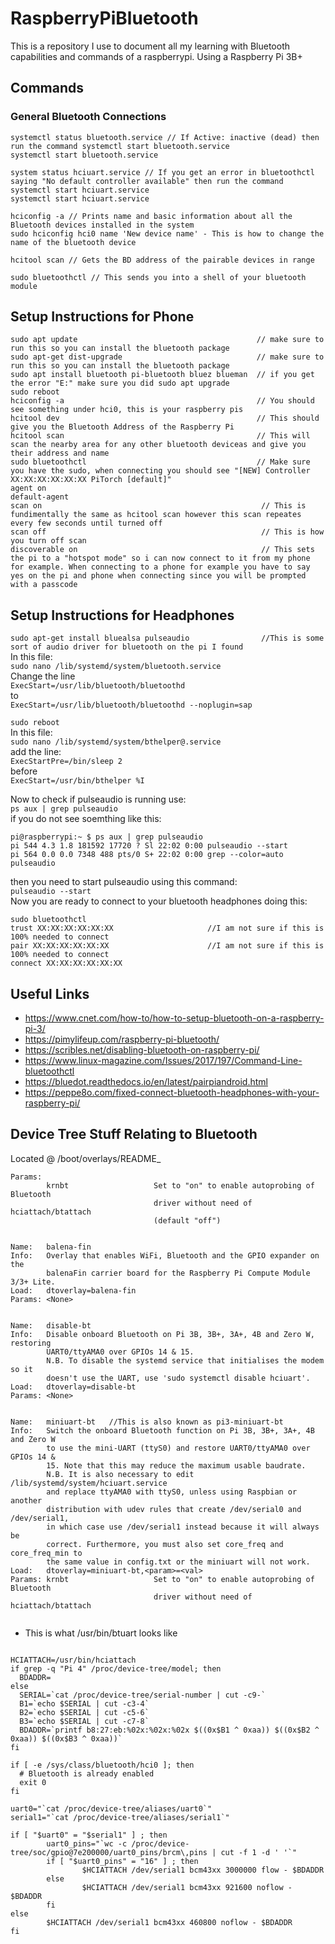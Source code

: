 # RaspberryPiBluetooth
This is a repository I use to document all my learning with Bluetooth capabilities and commands of a raspberrypi. Using a Raspberry Pi 3B+

## Commands

### General Bluetooth Connections
 ```
 systemctl status bluetooth.service // If Active: inactive (dead) then run the command systemctl start bluetooth.service
 systemctl start bluetooth.service
 
 system status hciuart.service // If you get an error in bluetoothctl saying "No default controller available" then run the command systemctl start hciuart.service
 systemctl start hciuart.service
 
 hciconfig -a // Prints name and basic information about all the Bluetooth devices installed in the system
 sudo hciconfig hci0 name 'New device name' - This is how to change the name of the bluetooth device
 
 hcitool scan // Gets the BD address of the pairable devices in range
 
 sudo bluetoothctl // This sends you into a shell of your bluetooth module
 ```
 
## Setup Instructions for Phone
```
sudo apt update                                        // make sure to run this so you can install the bluetooth package
sudo apt-get dist-upgrade                              // make sure to run this so you can install the bluetooth package
sudo apt install bluetooth pi-bluetooth bluez blueman  // if you get the error "E:" make sure you did sudo apt upgrade
sudo reboot
hciconfig -a                                           // You should see something under hci0, this is your raspberry pis 
hcitool dev                                            // This should give you the Bluetooth Address of the Raspberry Pi
hcitool scan                                           // This will scan the nearby area for any other bluetooth deviceas and give you their address and name
sudo bluetoothctl                                      // Make sure you have the sudo, when connecting you should see "[NEW] Controller XX:XX:XX:XX:XX:XX PiTorch [default]"
agent on
default-agent
scan on                                                 // This is fundimentally the same as hcitool scan however this scan repeates every few seconds until turned off
scan off                                                // This is how you turn off scan
discoverable on                                         // This sets the pi to a "hotspot mode" so i can now connect to it from my phone for example. When connecting to a phone for example you have to say yes on the pi and phone when connecting since you will be prompted with a passcode
```

## Setup Instructions for Headphones

`sudo apt-get install bluealsa pulseaudio                //This is some sort of audio driver for bluetooth on the pi I found`  
In this file:  
`sudo nano /lib/systemd/system/bluetooth.service`  
Change the line   
`ExecStart=/usr/lib/bluetooth/bluetoothd`  
to  
`ExecStart=/usr/lib/bluetooth/bluetoothd --noplugin=sap`  

`sudo reboot`  
In this file:  
`sudo nano /lib/systemd/system/bthelper@.service`  
add the line:  
`ExecStartPre=/bin/sleep 2`  
before  
`ExecStart=/usr/bin/bthelper %I`  

Now to check if pulseaudio is running use:  
`ps aux | grep pulseaudio`  
if you do not see soemthing like this:  
```
pi@raspberrypi:~ $ ps aux | grep pulseaudio
pi 544 4.3 1.8 181592 17720 ? Sl 22:02 0:00 pulseaudio --start
pi 564 0.0 0.0 7348 488 pts/0 S+ 22:02 0:00 grep --color=auto pulseaudio
```
then you need to start pulseaudio using this command:  
`pulseaudio --start`  
Now you are ready to connect to your bluetooth headphones doing this:  
```
sudo bluetoothctl
trust XX:XX:XX:XX:XX:XX                     //I am not sure if this is 100% needed to connect
pair XX:XX:XX:XX:XX:XX                      //I am not sure if this is 100% needed to connect
connect XX:XX:XX:XX:XX:XX
```




## Useful Links

- https://www.cnet.com/how-to/how-to-setup-bluetooth-on-a-raspberry-pi-3/  
- https://pimylifeup.com/raspberry-pi-bluetooth/
- https://scribles.net/disabling-bluetooth-on-raspberry-pi/
- https://www.linux-magazine.com/Issues/2017/197/Command-Line-bluetoothctl
- https://bluedot.readthedocs.io/en/latest/pairpiandroid.html
- https://peppe8o.com/fixed-connect-bluetooth-headphones-with-your-raspberry-pi/

## Device Tree Stuff Relating to Bluetooth
Located @ /boot/overlays/README_
```
Params:
        krnbt                   Set to "on" to enable autoprobing of Bluetooth
                                driver without need of hciattach/btattach
                                (default "off")
                              
                              
Name:   balena-fin
Info:   Overlay that enables WiFi, Bluetooth and the GPIO expander on the
        balenaFin carrier board for the Raspberry Pi Compute Module 3/3+ Lite.
Load:   dtoverlay=balena-fin
Params: <None>


Name:   disable-bt
Info:   Disable onboard Bluetooth on Pi 3B, 3B+, 3A+, 4B and Zero W, restoring
        UART0/ttyAMA0 over GPIOs 14 & 15.
        N.B. To disable the systemd service that initialises the modem so it
        doesn't use the UART, use 'sudo systemctl disable hciuart'.
Load:   dtoverlay=disable-bt
Params: <None>
 
 
Name:   miniuart-bt   //This is also known as pi3-miniuart-bt
Info:   Switch the onboard Bluetooth function on Pi 3B, 3B+, 3A+, 4B and Zero W
        to use the mini-UART (ttyS0) and restore UART0/ttyAMA0 over GPIOs 14 &
        15. Note that this may reduce the maximum usable baudrate.
        N.B. It is also necessary to edit /lib/systemd/system/hciuart.service
        and replace ttyAMA0 with ttyS0, unless using Raspbian or another
        distribution with udev rules that create /dev/serial0 and /dev/serial1,
        in which case use /dev/serial1 instead because it will always be
        correct. Furthermore, you must also set core_freq and core_freq_min to
        the same value in config.txt or the miniuart will not work.
Load:   dtoverlay=miniuart-bt,<param>=<val>
Params: krnbt                   Set to "on" to enable autoprobing of Bluetooth
                                driver without need of hciattach/btattach
                                
```

- This is what /usr/bin/btuart looks like
```#!/bin/sh

HCIATTACH=/usr/bin/hciattach
if grep -q "Pi 4" /proc/device-tree/model; then
  BDADDR=
else
  SERIAL=`cat /proc/device-tree/serial-number | cut -c9-`
  B1=`echo $SERIAL | cut -c3-4`
  B2=`echo $SERIAL | cut -c5-6`
  B3=`echo $SERIAL | cut -c7-8`
  BDADDR=`printf b8:27:eb:%02x:%02x:%02x $((0x$B1 ^ 0xaa)) $((0x$B2 ^ 0xaa)) $((0x$B3 ^ 0xaa))`
fi

if [ -e /sys/class/bluetooth/hci0 ]; then
  # Bluetooth is already enabled
  exit 0
fi

uart0="`cat /proc/device-tree/aliases/uart0`"
serial1="`cat /proc/device-tree/aliases/serial1`"

if [ "$uart0" = "$serial1" ] ; then
        uart0_pins="`wc -c /proc/device-tree/soc/gpio@7e200000/uart0_pins/brcm\,pins | cut -f 1 -d ' '`"
        if [ "$uart0_pins" = "16" ] ; then
                $HCIATTACH /dev/serial1 bcm43xx 3000000 flow - $BDADDR
        else
                $HCIATTACH /dev/serial1 bcm43xx 921600 noflow - $BDADDR
        fi
else
        $HCIATTACH /dev/serial1 bcm43xx 460800 noflow - $BDADDR
fi




```
